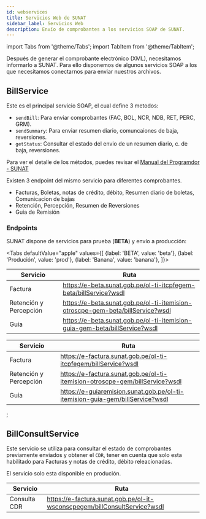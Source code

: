 ```yaml
---
id: webservices
title: Servicios Web de SUNAT
sidebar_label: Servicios Web
description: Envío de comprobantes a los servicios SOAP de SUNAT. 
---
```


import Tabs from '@theme/Tabs';
import TabItem from '@theme/TabItem';

Después de generar el comprobante electrónico (XML), necesitamos informarlo a SUNAT. Para ello disponemos de algunos servicios SOAP a los que necesitamos conectarnos para enviar nuestros archivos. 


## BillService
Este es el principal servicio SOAP, el cual define 3 metodos:

- `sendBill`: Para enviar comprobantes (FAC, BOL, NCR, NDB, RET, PERC, GRM).
- `sendSummary`: Para enviar resumen diario, comuncaiones de baja, reversiones.
- `getStatus`: Consultar el estado del envio de un resumen diario, c. de baja, reversiones.

Para ver el detalle de los métodos, puedes revisar el [Manual del Programdor - SUNAT](http://contenido.app.sunat.gob.pe/insc/ComprobantesDePago+Electronicos/eFacturas+d+sistemas+contrib/Act23dic2014/Manual+de+autorizacion.pdf)


Existen 3 endpoint del mismo servicio para diferentes comprobantes.

- Facturas, Boletas, notas de crédito, débito, Resumen diario de boletas, Comunicacion de bajas
- Retención, Percepción, Resumen de Reversiones
- Guia de Remisión

### Endpoints

SUNAT dispone de servicios para prueba (**BETA**) y envío a producción:


<Tabs
  defaultValue="apple"
  values={[
    {label: 'BETA', value: 'beta'},
    {label: 'Produción', value: 'prod'},
    {label: 'Banana', value: 'banana'},
  ]}>
  <TabItem value="beta">

| Servicio               | Ruta                                                                            |
|------------------------|---------------------------------------------------------------------------------|
| Factura                | https://e-beta.sunat.gob.pe/ol-ti-itcpfegem-beta/billService?wsdl               |
| Retención y Percepción | https://e-beta.sunat.gob.pe/ol-ti-itemision-otroscpe-gem-beta/billService?wsdl  |
| Guia                   | https://e-beta.sunat.gob.pe/ol-ti-itemision-guia-gem-beta/billService?wsdl      |
 
  </TabItem>
  <TabItem value="prod">

| Servicio               | Ruta                                                                            |
|------------------------|---------------------------------------------------------------------------------|
| Factura                | https://e-factura.sunat.gob.pe/ol-ti-itcpfegem/billService?wsdl                 |
| Retención y Percepción | https://e-factura.sunat.gob.pe/ol-ti-itemision-otroscpe-gem/billService?wsdl    |
| Guia                   | https://e-guiaremision.sunat.gob.pe/ol-ti-itemision-guia-gem/billService?wsdl   |

  </TabItem>
</Tabs>;


## BillConsultService

Este servicio se utiliza para consultar el estado de comprobantes previamente enviados y obtener el `CDR`, tener en cuenta que solo esta habilitado para Facturas y notas de crédito, débito releacionadas.

El servicio solo esta disponible en produción.

| Servicio               | Ruta                                                                            |
|------------------------|---------------------------------------------------------------------------------|
| Consulta CDR           | https://e-factura.sunat.gob.pe/ol-it-wsconscpegem/billConsultService?wsdl       |

